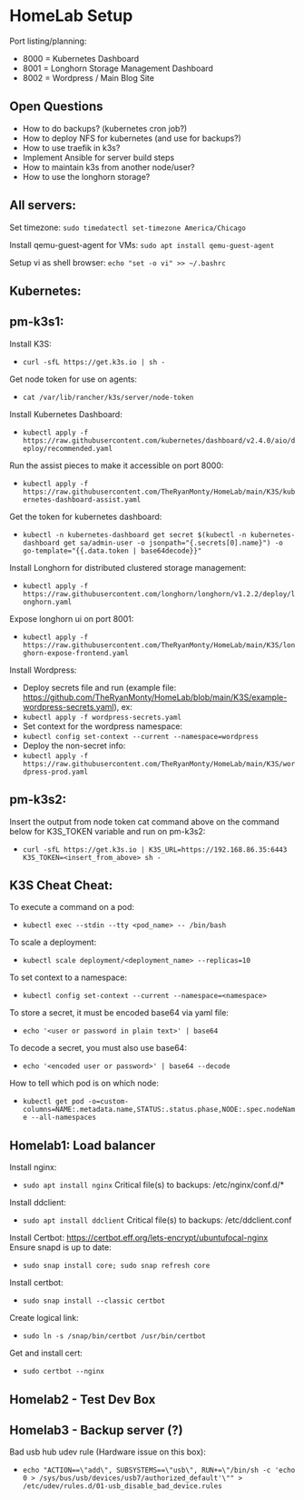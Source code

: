 # HomeLab Setup

Port listing/planning:
- 8000 = Kubernetes Dashboard
- 8001 = Longhorn Storage Management Dashboard
- 8002 = Wordpress / Main Blog Site

## Open Questions
  - How to do backups? (kubernetes cron job?)
  - How to deploy NFS for kubernetes (and use for backups?)
  - How to use traefik in k3s?
  - Implement Ansible for server build steps
  - How to maintain k3s from another node/user?
  - How to use the longhorn storage?

## All servers:
Set timezone: 
```sudo timedatectl set-timezone America/Chicago```

Install qemu-guest-agent for VMs: 
```sudo apt install qemu-guest-agent```

Setup vi as shell browser: 
```echo "set -o vi" >> ~/.bashrc```


## Kubernetes:

## pm-k3s1:
Install K3S: 
* ```curl -sfL https://get.k3s.io | sh -```

Get node token for use on agents:
* ```cat /var/lib/rancher/k3s/server/node-token```

Install Kubernetes Dashboard:
* ```kubectl apply -f https://raw.githubusercontent.com/kubernetes/dashboard/v2.4.0/aio/deploy/recommended.yaml```

Run the assist pieces to make it accessible on port 8000:
* ```kubectl apply -f https://raw.githubusercontent.com/TheRyanMonty/HomeLab/main/K3S/kubernetes-dashboard-assist.yaml```

Get the token for kubernetes dashboard:
* ```kubectl -n kubernetes-dashboard get secret $(kubectl -n kubernetes-dashboard get sa/admin-user -o jsonpath="{.secrets[0].name}") -o go-template="{{.data.token | base64decode}}"```

Install Longhorn for distributed clustered storage management:
* ```kubectl apply -f https://raw.githubusercontent.com/longhorn/longhorn/v1.2.2/deploy/longhorn.yaml```

Expose longhorn ui on port 8001:
* ```kubectl apply -f https://raw.githubusercontent.com/TheRyanMonty/HomeLab/main/K3S/longhorn-expose-frontend.yaml```

Install Wordpress:
* Deploy secrets file and run (example file: https://github.com/TheRyanMonty/HomeLab/blob/main/K3S/example-wordpress-secrets.yaml), ex:
* ```kubectl apply -f wordpress-secrets.yaml```
* Set context for the wordpress namespace:
* ```kubectl config set-context --current --namespace=wordpress```
* Deploy the non-secret info:
* ```kubectl apply -f https://raw.githubusercontent.com/TheRyanMonty/HomeLab/main/K3S/wordpress-prod.yaml```


## pm-k3s2:
Insert the output from node token cat command above on the command below for K3S_TOKEN variable and run on pm-k3s2:
* ```curl -sfL https://get.k3s.io | K3S_URL=https://192.168.86.35:6443 K3S_TOKEN=<insert_from_above> sh -```



## K3S Cheat Cheat:
To execute a command on a pod:
* ```kubectl exec --stdin --tty <pod_name> -- /bin/bash```

To scale a deployment:
* ```kubectl scale deployment/<deployment_name> --replicas=10```

To set context to a namespace:
* ```kubectl config set-context --current --namespace=<namespace>```

To store a secret, it must be encoded base64 via yaml file:
* ```echo '<user or password in plain text>' | base64```

To decode a secret, you must also use base64:
* ```echo '<encoded user or password>' | base64 --decode```

How to tell which pod is on which node: 
* ```kubectl get pod -o=custom-columns=NAME:.metadata.name,STATUS:.status.phase,NODE:.spec.nodeName --all-namespaces```



## Homelab1: Load balancer
Install nginx:
* ```sudo apt install nginx```
Critical file(s) to backups:
  /etc/nginx/conf.d/*

Install ddclient:
* ```sudo apt install ddclient```
Critical file(s) to backups:
  /etc/ddclient.conf

Install Certbot: https://certbot.eff.org/lets-encrypt/ubuntufocal-nginx
Ensure snapd is up to date: 
* ```sudo snap install core; sudo snap refresh core```

Install certbot: 
* ```sudo snap install --classic certbot```

Create logical link: 
* ```sudo ln -s /snap/bin/certbot /usr/bin/certbot```

Get and install cert: 
* ```sudo certbot --nginx```


## Homelab2 - Test Dev Box

## Homelab3 - Backup server (?)
Bad usb hub udev rule (Hardware issue on this box):
* ```echo "ACTION==\"add\", SUBSYSTEMS==\"usb\", RUN+=\"/bin/sh -c 'echo 0 > /sys/bus/usb/devices/usb7/authorized_default'\"" > /etc/udev/rules.d/01-usb_disable_bad_device.rules```


